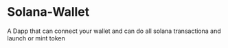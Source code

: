 # Solana-Wallet
A Dapp that can connect your wallet and can do all solana transactiona and launch or mint token
